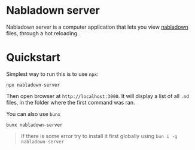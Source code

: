# Nabladown server

Nabladown server is a computer application that lets you view [nabladown][nabla] files, through a hot reloading.

# Quickstart

Simplest way to run this is to use `npx`:

`npx nabladown-server`

Then open browser at `http://localhost:3000`. It will display a list of all `.nd` files, in the folder where the first command was ran.

You can also use `bunx`

`bunx nabladown-server`

> If there is some error try to install it first globally using `bun i -g nabladown-server`


[nabla]: https://pedroth.github.io/nabladown.js